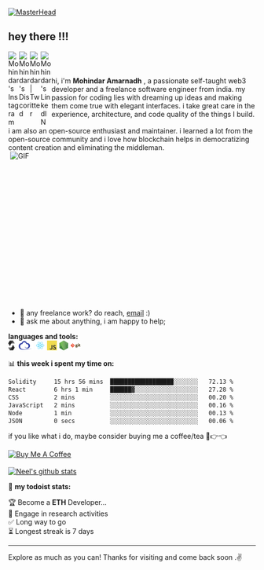 [![MasterHead](https://1.bp.blogspot.com/-7A4WynwLsMw/XbBpCXG8fHI/AAAAAAAAMt4/uOa1bpLskYgrwGbllhSu2SDj_Mig8SXJQCLcBGAsYHQ/s1600/2000_600px.gif)](https://rishavchanda.io)
## hey there !!!
<a href="https://www.instagram.com/__mohindar.amarnadh__/">
  <img align="left" alt="Mohindar's Instagram" width="22px" src="https://raw.githubusercontent.com/hussainweb/hussainweb/main/icons/instagram.png" />
</a>
<a href="https://discord.com/channels/@me">
  <img align="left" alt="Mohindar's Discord" width="22px" src="https://raw.githubusercontent.com/peterthehan/peterthehan/master/assets/discord.svg" />
</a>
<a href="https://twitter.com/DMohindar">
  <img align="left" alt="Mohindar | Twitter" width="22px" src="https://raw.githubusercontent.com/peterthehan/peterthehan/master/assets/twitter.svg" />
</a>
<a href="https://www.linkedin.com/in/devarampati-mohindar-b77a28150/">
  <img align="left" alt="Mohindar's LinkedIN" width="22px" src="https://raw.githubusercontent.com/peterthehan/peterthehan/master/assets/linkedin.svg" />
</a>

<br />
<br></br>
hi, i'm <b>Mohindar Amarnadh</b> , a passionate self-taught web3 developer and a freelance software engineer from india. my passion for coding lies with dreaming up ideas and making them come true with elegant interfaces. i take great care in the experience, architecture, and code quality of the things I build.
<br></br>
i am also an open-source enthusiast and maintainer. i learned a lot from the open-source community and i love how blockchain helps in democratizing content creation and eliminating the middleman.


  <img align="right" alt="GIF" src="https://github.com/abhisheknaiidu/abhisheknaiidu/blob/master/code.gif?raw=true" width="500" height="320" />
  
- 💼 any freelance work? do reach, [email](mailto:d.mohindar1999@gmail.com) :)
- 💬 ask me about anything, i am happy to help;


**languages and tools:**  
<code><img height="20" src="https://github.com/mohindar99/mohindar99/blob/main/solidity-logo.png"></code>
<code><img height="20" src="https://github.com/mohindar99/mohindar99/blob/main/ethers.png"></code>
<code><img height="20" src="https://raw.githubusercontent.com/github/explore/80688e429a7d4ef2fca1e82350fe8e3517d3494d/topics/react/react.png"></code>
<code><img height="20" src="https://raw.githubusercontent.com/github/explore/80688e429a7d4ef2fca1e82350fe8e3517d3494d/topics/javascript/javascript.png"></code>
<code><img height="20" src="https://raw.githubusercontent.com/github/explore/80688e429a7d4ef2fca1e82350fe8e3517d3494d/topics/nodejs/nodejs.png"></code>
<code><img height="20" src="https://raw.githubusercontent.com/github/explore/80688e429a7d4ef2fca1e82350fe8e3517d3494d/topics/git/git.png"></code>

📊 **this week i spent my time on:**
<!--START_SECTION:waka-->

```text
Solidity     15 hrs 56 mins  ██████████████████░░░░░░░   72.13 %
React        6 hrs 1 min     ██████▓░░░░░░░░░░░░░░░░░░   27.28 %
CSS          2 mins          ░░░░░░░░░░░░░░░░░░░░░░░░░   00.20 %
JavaScript   2 mins          ░░░░░░░░░░░░░░░░░░░░░░░░░   00.16 %
Node         1 min           ░░░░░░░░░░░░░░░░░░░░░░░░░   00.13 %
JSON         0 secs          ░░░░░░░░░░░░░░░░░░░░░░░░░   00.06 %
```

<!--END_SECTION:waka-->

if you like what i do, maybe consider buying me a coffee/tea 🥺👉👈

<a href="https://www.buymeacoffee.com/abhisheknaiidu" target="_blank"><img src="https://cdn.buymeacoffee.com/buttons/v2/default-red.png" alt="Buy Me A Coffee" width="150" ></a>
<br></br>
<a href="https://github.com/mohindar99">
 <img align="center" src="https://github-readme-stats.vercel.app/api?username=mohindar99&show_icons=true&theme=light&line_height=20" alt="Neel's github stats"/>
</a>

🚧 **my todoist stats:**
<!-- TODO-IST:START -->
🏆  Become a <b>ETH</b> Developer...           
🌸  Engage in research activities       
✅  Long way to go           
⏳  Longest streak is 7 days
<!-- TODO-IST:END -->
---
Explore as much as you can! Thanks for visiting and come back soon .✌️


